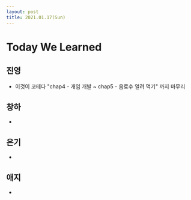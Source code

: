 ```yaml
---
layout: post
title: 2021.01.17(Sun)
---
```

# Today We Learned

## 진영

- 이것이 코테다 "chap4 - 개임 개발 ~ chap5 - 음료수 얼려 먹기" 까지 마무리

## 창하

- 

## 은기

- 

## 애지

- 